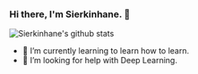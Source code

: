 ### Hi there, I'm Sierkinhane. 👋
![Sierkinhane's github stats](https://github-readme-stats.anuraghazra1.vercel.app/api?username=Sierkinhane&show_icons=true&theme=radical)

- 🌱 I’m currently learning to learn how to learn.
- 🤔 I’m looking for help with Deep Learning.
<!--
**Sierkinhane/Sierkinhane** is a ✨ _special_ ✨ repository because its `README.md` (this file) appears on your GitHub profile.

Here are some ideas to get you started:

- 🔭 I’m currently working on ...
- 🌱 I’m currently learning ...
- 👯 I’m looking to collaborate on ...
- 🤔 I’m looking for help with ...
- 💬 Ask me about ...
- 📫 How to reach me: ...
- 😄 Pronouns: ...
- ⚡ Fun fact: ...
-->

